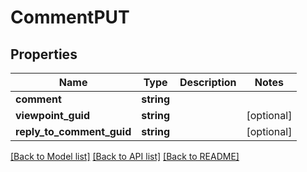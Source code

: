 # CommentPUT

## Properties
Name | Type | Description | Notes
------------ | ------------- | ------------- | -------------
**comment** | **string** |  | 
**viewpoint_guid** | **string** |  | [optional] 
**reply_to_comment_guid** | **string** |  | [optional] 

[[Back to Model list]](../README.md#documentation-for-models) [[Back to API list]](../README.md#documentation-for-api-endpoints) [[Back to README]](../README.md)


